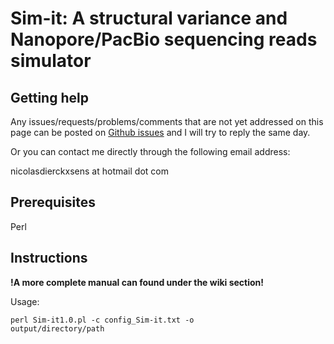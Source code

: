 # Sim-it: A structural variance and Nanopore/PacBio sequencing reads simulator

## Getting help

Any issues/requests/problems/comments that are not yet addressed on this page can be posted on [Github issues](https://github.com/ndierckx/Sim-it/issues) and I will try to reply the same day.

Or you can contact me directly through the following email address:

nicolasdierckxsens at hotmail dot com 

## Prerequisites

Perl

## Instructions

**!A more complete manual can found under the wiki section!**


Usage:

<code>perl Sim-it1.0.pl -c config_Sim-it.txt -o output/directory/path</code>

